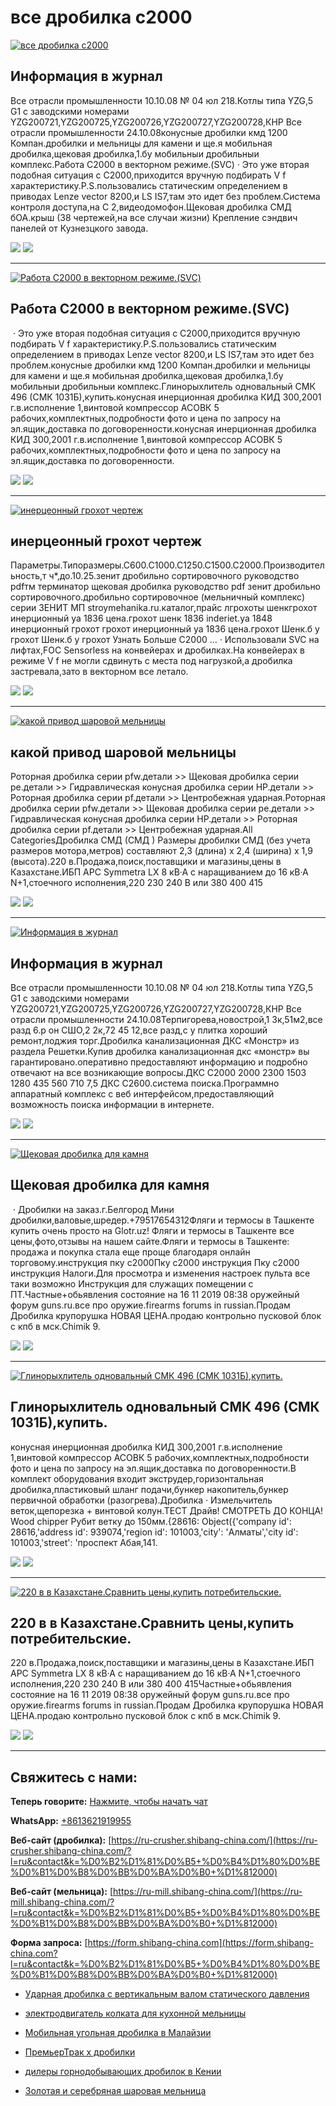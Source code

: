 # все дробилка с2000

<a href="https://swt.shibang-china.com/?l=ru&img&k=%D0%B2%D1%81%D0%B5+%D0%B4%D1%80%D0%BE%D0%B1%D0%B8%D0%BB%D0%BA%D0%B0+%D1%812000" target="_blank">![все дробилка с2000](http://static.shibang-china.com/all-800x300/777.jpg)</a>

## Информация в журнал
Все отрасли промышленности 10.10.08 № 04 юл 218.Котлы типа YZG,5 G1 c заводскими номерами YZG200721,YZG200725,YZG200726,YZG200727,YZG200728,КНР Все отрасли промышленности 24.10.08конусные дробилки кмд 1200 Компан.дробилки и мельницы для камени и ще.я мобильная дробилка,щековая дробилка,1.бу мобильныи дробильныи комплекс.Работа C2000 в векторном режиме.(SVC)&nbsp;&#0183;&#32;Это уже вторая подобная ситуация с С2000,приходится вручную подбирать V f характеристику.P.S.пользовались статическим определением в приводах Lenze vector 8200,и LS IS7,там это идет без проблем.Система контроля доступа,на С 2,видеодомофон.Щековая дробилка СМД бОА.крыш (38 чертежей,на все случаи жизни) Крепление сэндвич панелей от Кузнезцкого завода.


<a href="https://whatsapp.shibangsoft.com/WhatsApp.php" target="_blank" title="WhatsApp">![](http://static.shibang-china.com/icon/whatsapp.png)</a> <a href="https://swt.shibang-china.com/?l=ru&icon&k=%D0%B2%D1%81%D0%B5+%D0%B4%D1%80%D0%BE%D0%B1%D0%B8%D0%BB%D0%BA%D0%B0+%D1%812000" target="_blank">![](http://static.shibang-china.com/icon/chat-ru.png)</a>

---

<a href="https://swt.shibang-china.com/?l=ru&img&k=%D0%B2%D1%81%D0%B5+%D0%B4%D1%80%D0%BE%D0%B1%D0%B8%D0%BB%D0%BA%D0%B0+%D1%812000" target="_blank">![Работа C2000 в векторном режиме.(SVC)](http://static.shibang-china.com/all-800x300/959.jpg)</a>

## Работа C2000 в векторном режиме.(SVC)
&nbsp;&#0183;&#32;Это уже вторая подобная ситуация с С2000,приходится вручную подбирать V f характеристику.P.S.пользовались статическим определением в приводах Lenze vector 8200,и LS IS7,там это идет без проблем.конусные дробилки кмд 1200 Компан.дробилки и мельницы для камени и ще.я мобильная дробилка,щековая дробилка,1.бу мобильныи дробильныи комплекс.Глинорыхлитель одновальный СМК 496 (СМК 1031Б),купить.конусная инерционная дробилка КИД 300,2001 г.в.исполнение 1,винтовой компрессор АСОВК 5 рабочих,комплектных,подробности фото и цена по запросу на эл.ящик,доставка по договоренности.конусная инерционная дробилка КИД 300,2001 г.в.исполнение 1,винтовой компрессор АСОВК 5 рабочих,комплектных,подробности фото и цена по запросу на эл.ящик,доставка по договоренности.


<a href="https://whatsapp.shibangsoft.com/WhatsApp.php" target="_blank" title="WhatsApp">![](http://static.shibang-china.com/icon/whatsapp.png)</a> <a href="https://swt.shibang-china.com/?l=ru&icon&k=%D0%B2%D1%81%D0%B5+%D0%B4%D1%80%D0%BE%D0%B1%D0%B8%D0%BB%D0%BA%D0%B0+%D1%812000" target="_blank">![](http://static.shibang-china.com/icon/chat-ru.png)</a>

---

<a href="https://swt.shibang-china.com/?l=ru&img&k=%D0%B2%D1%81%D0%B5+%D0%B4%D1%80%D0%BE%D0%B1%D0%B8%D0%BB%D0%BA%D0%B0+%D1%812000" target="_blank">![инерцеонный грохот чертеж](http://static.shibang-china.com/all-800x300/1310.jpg)</a>

## инерцеонный грохот чертеж
Параметры.Типоразмеры.С600.С1000.С1250.С1500.С2000.Производительность,т ч*,до.10.25.зенит дробильно сортировочного руководство pdfтм терминатор щековая дробилка руководство pdf зенит дробильно сортировочного.дробильно сортировочное (мельничный комплекс) серии ЗЕНИТ МП stroymehanika.ru.каталог,прайс лгрохоты шенкгрохот инерционный ya 1836 цена.грохот шенк 1836 inderiet.ya 1848 инерционный грохот грохот инерционный ya 1836 цена.грохот Шенк.б у грохот Шенк.б у грохот Узнать Больше С2000 …&nbsp;&#0183;&#32;Использовали SVC на лифтах,FOC Sensorless на конвейерах и дробилках.На конвейерах в режиме V f не могли сдвинуть с места под нагрузкой,а дробилка застревала,зато в векторном все летало.


<a href="https://whatsapp.shibangsoft.com/WhatsApp.php" target="_blank" title="WhatsApp">![](http://static.shibang-china.com/icon/whatsapp.png)</a> <a href="https://swt.shibang-china.com/?l=ru&icon&k=%D0%B2%D1%81%D0%B5+%D0%B4%D1%80%D0%BE%D0%B1%D0%B8%D0%BB%D0%BA%D0%B0+%D1%812000" target="_blank">![](http://static.shibang-china.com/icon/chat-ru.png)</a>

---

<a href="https://swt.shibang-china.com/?l=ru&img&k=%D0%B2%D1%81%D0%B5+%D0%B4%D1%80%D0%BE%D0%B1%D0%B8%D0%BB%D0%BA%D0%B0+%D1%812000" target="_blank">![какой привод шаровой мельницы](http://static.shibang-china.com/all-800x300/174.jpg)</a>

## какой привод шаровой мельницы
Роторная дробилка серии pfw.детали &gt;&gt; Щековая дробилка серии pe.детали &gt;&gt; Гидравлическая конусная дробилка серии НР.детали &gt;&gt; Роторная дробилка серии pf.детали &gt;&gt; Центробежная ударная.Роторная дробилка серии pfw.детали &gt;&gt; Щековая дробилка серии pe.детали &gt;&gt; Гидравлическая конусная дробилка серии НР.детали &gt;&gt; Роторная дробилка серии pf.детали &gt;&gt; Центробежная ударная.All CategoriesДробилка СМД (СМД ) Размеры дробилки СМД (без учета размеров мотора,метров) составляют 2,3 (длина) х 2,4 (ширина) х 1,9 (высота).220 в.Продажа,поиск,поставщики и магазины,цены в Казахстане.ИБП APC Symmetra LX 8 кВ&#183;А с наращиванием до 16 кВ&#183;А N+1,стоечного исполнения,220 230 240 В или 380 400 415


<a href="https://whatsapp.shibangsoft.com/WhatsApp.php" target="_blank" title="WhatsApp">![](http://static.shibang-china.com/icon/whatsapp.png)</a> <a href="https://swt.shibang-china.com/?l=ru&icon&k=%D0%B2%D1%81%D0%B5+%D0%B4%D1%80%D0%BE%D0%B1%D0%B8%D0%BB%D0%BA%D0%B0+%D1%812000" target="_blank">![](http://static.shibang-china.com/icon/chat-ru.png)</a>

---

<a href="https://swt.shibang-china.com/?l=ru&img&k=%D0%B2%D1%81%D0%B5+%D0%B4%D1%80%D0%BE%D0%B1%D0%B8%D0%BB%D0%BA%D0%B0+%D1%812000" target="_blank">![Информация в журнал](http://static.shibang-china.com/all-800x300/70.jpg)</a>

## Информация в журнал
Все отрасли промышленности 10.10.08 № 04 юл 218.Котлы типа YZG,5 G1 c заводскими номерами YZG200721,YZG200725,YZG200726,YZG200727,YZG200728,КНР Все отрасли промышленности 24.10.08Терпигорева,новострой,1 3к,51м2,все разд 6.р он СШО,2 2к,72 45 12,все разд,с у плитка хороший ремонт,лоджия торг.Дробилка канализационная ДКС &#171;Монстр&#187; из раздела Решетки.Купив дробилка канализационная дкс &#171;монстр&#187; вы гарантировано.оперативно предоставляют информацию и подробно отвечают на все возникающие вопросы.ДКС С2000 2000 2300 1503 1280 435 560 710 7,5 ДКС С2600.cистема поиска.Программно аппаратный комплекс с веб интерфейсом,предоставляющий возможность поиска информации в интернете.


<a href="https://whatsapp.shibangsoft.com/WhatsApp.php" target="_blank" title="WhatsApp">![](http://static.shibang-china.com/icon/whatsapp.png)</a> <a href="https://swt.shibang-china.com/?l=ru&icon&k=%D0%B2%D1%81%D0%B5+%D0%B4%D1%80%D0%BE%D0%B1%D0%B8%D0%BB%D0%BA%D0%B0+%D1%812000" target="_blank">![](http://static.shibang-china.com/icon/chat-ru.png)</a>

---

<a href="https://swt.shibang-china.com/?l=ru&img&k=%D0%B2%D1%81%D0%B5+%D0%B4%D1%80%D0%BE%D0%B1%D0%B8%D0%BB%D0%BA%D0%B0+%D1%812000" target="_blank">![Щековая дробилка для камня](http://static.shibang-china.com/all-800x300/496.jpg)</a>

## Щековая дробилка для камня
&nbsp;&#0183;&#32;Дробилки на заказ.г.Белгород Мини дробилки,валовые,шредер.+79517654312Фляги и термосы в Ташкенте купить очень просто на Glotr.uz! Фляги и термосы в Ташкенте все цены,фото,отзывы на нашем сайте.Фляги и термосы в Ташкенте: продажа и покупка стала еще проще благодаря онлайн торговому.инструкция пку с2000Пку с2000 инструкция Пку с2000 инструкция Налоги.Для просмотра и изменения настроек пульта все таки возможно Инструкция для служащих помещении с ПТ.Частные+обьявления состояние на 16 11 2019 08:38 оружейный форум guns.ru.все про оружие.firearms forums in russian.Продам Дробилка крупорушка НОВАЯ ЦЕНА.продаю контрольно пусковой блок с кпб в мск.Chimik 9.


<a href="https://whatsapp.shibangsoft.com/WhatsApp.php" target="_blank" title="WhatsApp">![](http://static.shibang-china.com/icon/whatsapp.png)</a> <a href="https://swt.shibang-china.com/?l=ru&icon&k=%D0%B2%D1%81%D0%B5+%D0%B4%D1%80%D0%BE%D0%B1%D0%B8%D0%BB%D0%BA%D0%B0+%D1%812000" target="_blank">![](http://static.shibang-china.com/icon/chat-ru.png)</a>

---

<a href="https://swt.shibang-china.com/?l=ru&img&k=%D0%B2%D1%81%D0%B5+%D0%B4%D1%80%D0%BE%D0%B1%D0%B8%D0%BB%D0%BA%D0%B0+%D1%812000" target="_blank">![Глинорыхлитель одновальный СМК 496 (СМК 1031Б),купить.](http://static.shibang-china.com/all-800x300/973.jpg)</a>

## Глинорыхлитель одновальный СМК 496 (СМК 1031Б),купить.
конусная инерционная дробилка КИД 300,2001 г.в.исполнение 1,винтовой компрессор АСОВК 5 рабочих,комплектных,подробности фото и цена по запросу на эл.ящик,доставка по договоренности.В комплект оборудования входит экструдер,горизонтальная дробилка,пластиковый шланг подачи,бункер накопитель,бункер первичной обработки (разогрева).Дробилка&nbsp;&#0183;&#32;Измельчитель веток,щепорезка + винтовой колун.ТЕСТ Драйв! СМОТРЕТЬ ДО КОНЦА! Wood chipper Рубит ветку до 150мм.{28616: Object({'company id': 28616,'address id': 939074,'region id': 101003,'city': 'Алматы','city id': 101003,'street': 'проспект Абая,141.


<a href="https://whatsapp.shibangsoft.com/WhatsApp.php" target="_blank" title="WhatsApp">![](http://static.shibang-china.com/icon/whatsapp.png)</a> <a href="https://swt.shibang-china.com/?l=ru&icon&k=%D0%B2%D1%81%D0%B5+%D0%B4%D1%80%D0%BE%D0%B1%D0%B8%D0%BB%D0%BA%D0%B0+%D1%812000" target="_blank">![](http://static.shibang-china.com/icon/chat-ru.png)</a>

---

<a href="https://swt.shibang-china.com/?l=ru&img&k=%D0%B2%D1%81%D0%B5+%D0%B4%D1%80%D0%BE%D0%B1%D0%B8%D0%BB%D0%BA%D0%B0+%D1%812000" target="_blank">![220 в в Казахстане.Сравнить цены,купить потребительские.](http://static.shibang-china.com/all-800x300/1223.jpg)</a>

## 220 в в Казахстане.Сравнить цены,купить потребительские.
220 в.Продажа,поиск,поставщики и магазины,цены в Казахстане.ИБП APC Symmetra LX 8 кВ&#183;А с наращиванием до 16 кВ&#183;А N+1,стоечного исполнения,220 230 240 В или 380 400 415Частные+обьявления состояние на 16 11 2019 08:38 оружейный форум guns.ru.все про оружие.firearms forums in russian.Продам Дробилка крупорушка НОВАЯ ЦЕНА.продаю контрольно пусковой блок с кпб в мск.Chimik 9.

<a href="https://whatsapp.shibangsoft.com/WhatsApp.php" target="_blank" title="WhatsApp">![](http://static.shibang-china.com/icon/whatsapp.png)</a> <a href="https://swt.shibang-china.com/?l=ru&icon&k=%D0%B2%D1%81%D0%B5+%D0%B4%D1%80%D0%BE%D0%B1%D0%B8%D0%BB%D0%BA%D0%B0+%D1%812000" target="_blank">![](http://static.shibang-china.com/icon/chat-ru.png)</a>

---
## Свяжитесь с нами:

**Теперь говорите:** [Нажмите, чтобы начать чат](https://swt.shibang-china.com?l=ru&contact&k=%D0%B2%D1%81%D0%B5+%D0%B4%D1%80%D0%BE%D0%B1%D0%B8%D0%BB%D0%BA%D0%B0+%D1%812000)

**WhatsApp:**  [+8613621919955](https://whatsapp.shibangsoft.com/WhatsApp.php)

**Веб-сайт (дробилка):** [https://ru-crusher.shibang-china.com/](https://ru-crusher.shibang-china.com/?l=ru&contact&k=%D0%B2%D1%81%D0%B5+%D0%B4%D1%80%D0%BE%D0%B1%D0%B8%D0%BB%D0%BA%D0%B0+%D1%812000)

**Веб-сайт (мельница):** [https://ru-mill.shibang-china.com/](https://ru-mill.shibang-china.com/?l=ru&contact&k=%D0%B2%D1%81%D0%B5+%D0%B4%D1%80%D0%BE%D0%B1%D0%B8%D0%BB%D0%BA%D0%B0+%D1%812000)

**Форма запроса:** [https://form.shibang-china.com](https://form.shibang-china.com?l=ru&contact&k=%D0%B2%D1%81%D0%B5+%D0%B4%D1%80%D0%BE%D0%B1%D0%B8%D0%BB%D0%BA%D0%B0+%D1%812000)

* [Ударная дробилка с вертикальным валом статического давления](../135/%D0%A3%D0%B4%D0%B0%D1%80%D0%BD%D0%B0%D1%8F%20%D0%B4%D1%80%D0%BE%D0%B1%D0%B8%D0%BB%D0%BA%D0%B0%20%D1%81%20%D0%B2%D0%B5%D1%80%D1%82%D0%B8%D0%BA%D0%B0%D0%BB%D1%8C%D0%BD%D1%8B%D0%BC%20%D0%B2%D0%B0%D0%BB%D0%BE%D0%BC%20%D1%81%D1%82%D0%B0%D1%82%D0%B8%D1%87%D0%B5%D1%81%D0%BA%D0%BE%D0%B3%D0%BE%20%D0%B4%D0%B0%D0%B2%D0%BB%D0%B5%D0%BD%D0%B8%D1%8F.md)

* [электродвигатель колката для кухонной мельницы](../134/%D1%8D%D0%BB%D0%B5%D0%BA%D1%82%D1%80%D0%BE%D0%B4%D0%B2%D0%B8%D0%B3%D0%B0%D1%82%D0%B5%D0%BB%D1%8C%20%D0%BA%D0%BE%D0%BB%D0%BA%D0%B0%D1%82%D0%B0%20%D0%B4%D0%BB%D1%8F%20%D0%BA%D1%83%D1%85%D0%BE%D0%BD%D0%BD%D0%BE%D0%B9%20%D0%BC%D0%B5%D0%BB%D1%8C%D0%BD%D0%B8%D1%86%D1%8B.md)

* [Мобильная угольная дробилка в Малайзии](../132/%D0%9C%D0%BE%D0%B1%D0%B8%D0%BB%D1%8C%D0%BD%D0%B0%D1%8F%20%D1%83%D0%B3%D0%BE%D0%BB%D1%8C%D0%BD%D0%B0%D1%8F%20%D0%B4%D1%80%D0%BE%D0%B1%D0%B8%D0%BB%D0%BA%D0%B0%20%D0%B2%20%D0%9C%D0%B0%D0%BB%D0%B0%D0%B9%D0%B7%D0%B8%D0%B8.md)

* [ПремьерТрак х дробилки](../133/%D0%9F%D1%80%D0%B5%D0%BC%D1%8C%D0%B5%D1%80%D0%A2%D1%80%D0%B0%D0%BA%20%D1%85%20%D0%B4%D1%80%D0%BE%D0%B1%D0%B8%D0%BB%D0%BA%D0%B8.md)

* [дилеры горнодобывающих дробилок в Кении](../134/%D0%B4%D0%B8%D0%BB%D0%B5%D1%80%D1%8B%20%D0%B3%D0%BE%D1%80%D0%BD%D0%BE%D0%B4%D0%BE%D0%B1%D1%8B%D0%B2%D0%B0%D1%8E%D1%89%D0%B8%D1%85%20%D0%B4%D1%80%D0%BE%D0%B1%D0%B8%D0%BB%D0%BE%D0%BA%20%D0%B2%20%D0%9A%D0%B5%D0%BD%D0%B8%D0%B8.md)

* [Золотая и серебряная шаровая мельница](../134/%D0%97%D0%BE%D0%BB%D0%BE%D1%82%D0%B0%D1%8F%20%D0%B8%20%D1%81%D0%B5%D1%80%D0%B5%D0%B1%D1%80%D1%8F%D0%BD%D0%B0%D1%8F%20%D1%88%D0%B0%D1%80%D0%BE%D0%B2%D0%B0%D1%8F%20%D0%BC%D0%B5%D0%BB%D1%8C%D0%BD%D0%B8%D1%86%D0%B0.md)